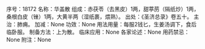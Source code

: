 序号：18172
名称：华盖散
组成：赤茯苓（去黑皮）1两，甜葶苈（隔纸炒）1两，桑根白皮（锉）1两，大黄半两（湿纸裹，煨熟）。
出处：《圣济总录》卷五十。
主治：肺痈。
加减：None
功效：None
用法用量：每服2钱匕，生姜汤调下，食后临卧服。
制备方法：上为散。
临床应用：None
各家论述：None
用药禁忌：None
附注：None
